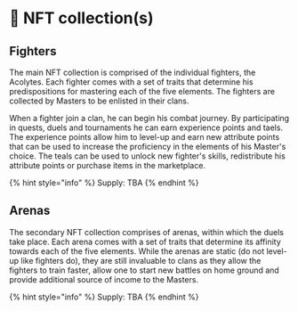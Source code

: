 # 🥷 NFT collection(s)

## Fighters

The main NFT collection is comprised of the individual fighters, the Acolytes. Each fighter comes with a set of traits that determine his predispositions for mastering each of the five elements. The fighters are collected by Masters to be enlisted in their clans.

When a fighter join a clan, he can begin his combat journey. By participating in quests, duels and tournaments he can earn experience points and taels. The experience points allow him to level-up and earn new attribute points that can be used to increase the proficiency in the elements of his Master's choice. The teals can be used to unlock new fighter's skills, redistribute his attribute points or purchase items in the marketplace.

{% hint style="info" %}
Supply: TBA
{% endhint %}

## Arenas

The secondary NFT collection comprises of arenas, within which the duels take place. Each arena comes with a set of traits that determine its affinity towards each of the five elements. While the arenas are static (do not level-up like fighters do), they are still invaluable to clans as they allow the fighters to train faster, allow one to start new battles on home ground and provide additional source of income to the Masters.

{% hint style="info" %}
Supply: TBA
{% endhint %}
